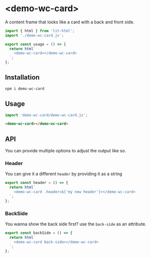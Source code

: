 # <demo-wc-card\>

A content frame that looks like a card with a back and front side.

```js script
import { html } from 'lit-html';
import './demo-wc-card.js';
```

```js story
export const usage = () => {
  return html`
    <demo-wc-card></demo-wc-card>
  `;
};
```

## Installation

```bash
npm i demo-wc-card
```

## Usage

```js
import 'demo-wc-card/demo-wc-card.js';
```

```html
<demo-wc-card></demo-wc-card>
```

## API

You can provide multiple options to adjust the output like so.

### Header

You can give it a different `header` by providing it as a string

```js preview-story
export const header = () => {
  return html`
    <demo-wc-card .header=${'my new header'}></demo-wc-card>
  `;
};
```

### BackSide

You wanna show the back side first? use the `back-side` as an attribute.

```js preview-story
export const backSide = () => {
  return html`
    <demo-wc-card back-side></demo-wc-card>
  `;
};
```
